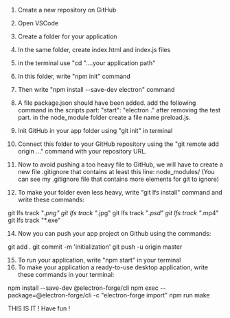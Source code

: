 1. Create a new repository on GitHub
2. Open VSCode
3. Create a folder for your application
4. In the same folder, create index.html and index.js files
5. in the terminal use "cd "....your application path"
6. In this folder, write "npm init" command
7. Then write "npm install --save-dev electron" command 
8. A file package.json should have been added. add the following command in the scripts part:  "start": "electron ." after removing the test part.
in the node_module folder create a file name preload.js.

10. Init GitHub in your app folder using "git init" in terminal
11. Connect this folder to your GitHub repository using the "git remote add origin ..." command with your repository URL.
12. Now to avoid pushing a too heavy file to GitHub, we will have to create a new file .gitignore that contains at least this line: node_modules/
(You can see my .gitignore file that contains more elements for git to ignore)
13. To make your folder even less heavy, write "git lfs install" command and write these commands:

git lfs track "*.png"
git lfs track "*.jpg"
git lfs track "*.psd"
git lfs track "*.mp4"
git lfs track "*.exe"

14. Now you can push your app project on Github using the commands:

git add .
git commit -m 'initialization'
git push -u origin master

15. To run your application, write "npm start" in your terminal
16. To make your application a ready-to-use desktop application, write these commands in your terminal:

npm install --save-dev @electron-forge/cli
npm exec --package=@electron-forge/cli -c "electron-forge import"
npm run make


THIS IS IT ! Have fun !
